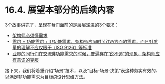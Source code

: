 # 16.4. 展望本部分的后续内容

3个故事讲完了，呈现在我们面前的是层层递进的3个要求：

- [架构师必须懂需求](16.1.md)
- [需求 = 功能需求 + 非功能需求，架构师应同时关注两方面的需求，而且对质量的理解不应仅限于《ISO 9126》等标准](16.2.md)
- [业界的同行们在交流非功能需求的时候，普遍存在“说不透”的现象，架构师应有意识的克服](16.4.md)

接下来，我们将着重介绍“场景”技术，以及“目标-场景-决策”表这种务实有效的、以满足非功能需求为目标的设计思维方法。
